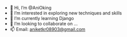 - 👋 Hi, I’m @AniOking
- 👀 I’m interested in exploring new techniques and skills
- 🌱 I’m currently learning Django
- 💞️ I’m looking to collaborate on ...
- 📫 Email: aniketkr08903@gmail.com

<!---
AniOking/AniOking is a ✨ special ✨ repository because its `README.md` (this file) appears on your GitHub profile.
You can click the Preview link to take a look at your changes.
--->
